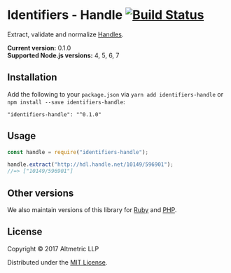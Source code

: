 # Identifiers - Handle [![Build Status](https://travis-ci.org/altmetric/identifiers-handle.svg?branch=master)](https://travis-ci.org/altmetric/identifiers-handle)

Extract, validate and normalize [Handles](https://en.wikipedia.org/wiki/Handle_System).

**Current version:** 0.1.0  
**Supported Node.js versions:** 4, 5, 6, 7

## Installation

Add the following to your `package.json` via `yarn add identifiers-handle` or `npm install --save identifiers-handle`:

```shell
"identifiers-handle": "^0.1.0"
```

## Usage

```javascript
const handle = require("identifiers-handle");

handle.extract("http://hdl.handle.net/10149/596901");
//=> ["10149/596901"]
```

## Other versions

We also maintain versions of this library for [Ruby](https://github.com/altmetric/identifiers) and [PHP](https://github.com/altmetric/php-identifiers).

## License

Copyright © 2017 Altmetric LLP

Distributed under the [MIT License](http://opensource.org/licenses/MIT).
